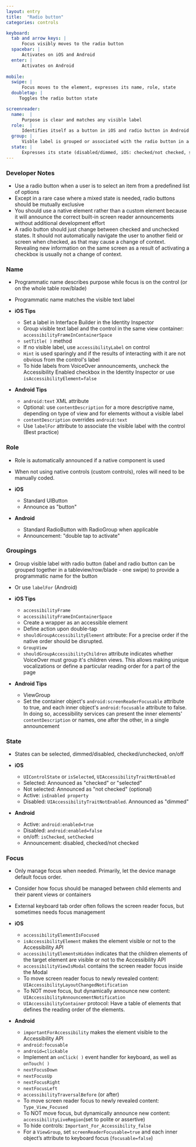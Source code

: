 ```yaml
---
layout: entry
title:  "Radio button"
categories: controls

keyboard:
  tab and arrow keys: |
      Focus visibly moves to the radio button
  spacebar: |
      Activates on iOS and Android
  enter: |
      Activates on Android
        
mobile:
  swipe: |
      Focus moves to the element, expresses its name, role, state
  doubletap: |
     Toggles the radio button state

screenreader:
  name:  |
      Purpose is clear and matches any visible label
  role:  |
      Identifies itself as a button in iOS and radio button in Android
  group: |
      Visble label is grouped or associated with the radio button in a single swipe
  state: |
      Expresses its state (disabled/dimmed, iOS: checked/not checked, selected.  Android: checked/not checked)
---
```


### **Developer Notes**

- Use a radio button when a user is to select an item from a predefined list of options
- Except in a rare case where a mixed state is needed, radio buttons should be mutually exclusive
- You should use a native element rather than a custom element because it will announce the correct built-in screen reader announcements without additional development effort
-  A radio button should just change between checked and unchecked states.  It should not automatically navigate the user to another field or screen when checked, as that may cause a change of context. Revealing new information on the same screen as a result of activating a checkbox is usually not a change of context.
    
### Name

- Programmatic name describes purpose while focus is on the control (or on the whole table row/blade)
- Programmatic name matches the visible text label 

- **iOS Tips**
	- Set a label in Interface Builder in the Identity Inspector
	- Group visible text label and the control in the same view container: `accessibilityFrameInContainerSpace`
	- `setTitle( )` method
	- If no visible label, use `accessibilityLabel` on control
	- `Hint` is used sparingly and if the results of interacting with it are not obvious from the control's label
	- To hide labels from VoiceOver announcements, uncheck the Accessibility Enabled checkbox in the Identity Inspector or use `isAccessibilityElement=false`
- **Android Tips**  
	- `android:text` XML attribute
	- Optional: use `contentDescription` for a more descriptive name, depending on type of view and for elements without a visible label
	- `contentDescription` overrides `android:text`  
	- Use `labelFor` attribute to associate the visible label with the control (Best practice)

### Role
- Role is automatically announced if a native component is used
- When not using native controls (custom controls), roles will need to be manually coded.

- **iOS**
	- Standard UIButton
	- Announce as "button"
- **Android**
	- Standard RadioButton with RadioGroup when applicable
	- Announcement: "double tap to activate" 

### Groupings

- Group visible label with radio button (label and radio button can be grouped together in a tableview/row/blade - one swipe) to provide a programmatic name for the button 
-   Or use `labelFor` (Android)

- **iOS Tips**
  -   `accessibilityFrame`
  -   `accessibilityFrameInContainerSpace`
  -   Create a wrapper as an accessible element
  -   Define action upon double-tap
  -   `shouldGroupAccessibilityElement` attribute: For a precise order if the native order should be disrupted.
  -   `GroupView`
  -   `shouldGroupAccessibilityChildren` attribute indicates whether VoiceOver must group it's children views. This allows making unique vocalizations or define a particular reading order for a part of the page
- **Android Tips**
	- ViewGroup
	- Set the container object's `android:screenReaderFocusable` attribute to true, and each inner object's `android:focusable` attribute to false. In doing so, accessibility services can present the inner elements' `contentDescription` or names, one after the other, in a single announcement

### State

- States can be selected, dimmed/disabled, checked/unchecked, on/off

- **iOS**  
  - `UIControlState` or `isSelected`, `UIAccessibilityTraitNotEnabled`
  - Selected: Announced as "checked" or "selected"
  - Not selected: Announced as "not checked" (optional)
  - Active: `isEnabled property`
  - Disabled: `UIAccessibilityTraitNotEnabled`. Announced as "dimmed"
- **Android**
	- Active: `android:enabled=true`
	- Disabled: `android:enabled=false`
	- on/off: `isChecked`, `setChecked`
	- Announcement: disabled, checked/not checked

### Focus

- Only manage focus when needed. Primarily, let the device manage default focus order.
- Consider how focus should be managed between child elements and their parent views or containers
- External keyboard tab order often follows the screen reader focus, but sometimes needs focus management

- **iOS**
	- `accessibilityElementIsFocused`  
	- `isAccessibilityElement` makes the element visible or not to the Accessibility API
	- `accessibilityElementsHidden` indicates that the children elements of the target element are visible or not to the Accessibility API
	- `accessibilityViewIsModal` contains the screen reader focus inside the Modal
	- To move screen reader focus to newly revealed content: `UIAccessibilityLayoutChangedNotification`
	- To NOT move focus, but dynamically announce new content: `UIAccessibilityAnnouncementNotification`
	- `UIAccessibilityContainer` protocol: Have a table of elements that defines the reading order of the elements.  
- **Android**
	- `importantForAccessibility` makes the element visible to the Accessibility API
	- `android:focusable`
	- `android=clickable`
	- Implement an `onClick( )` event handler for keyboard, as well as `onTouch( )`
	- `nextFocusDown`
	- `nextFocusUp`
	- `nextFocusRight`
	- `nextFocusLeft`
	- `accessibilityTraversalBefore` (or after)
	- To move screen reader focus to newly revealed content: `Type_View_Focused`
	- To NOT move focus, but dynamically announce new content: `accessibilityLiveRegion`(set to polite or assertive)
	- To hide controls: `Important_For_Accessibility_false`
	- For a `ViewGroup`, set `screenReaderFocusable=true` and each inner object’s attribute to keyboard focus (`focusable=false`)
